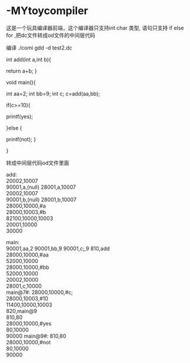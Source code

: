 # -MYtoycompiler

这是一个玩具编译器前端，这个编译器只支持int char 类型, 语句只支持 if else for ,把dc文件转成od文件的中间层代码





编译 ./comi gdd -d test2.dc



int add(int a,int b){

return a+b;
}



void main(){


 int aa=2;
 int bb=9;
int c;
c=add(aa,bb);

if(c>=10){

printf(yes);

}else
{

printf(not);
}




}











转成中间层代码od文件里面














add:  
20002,10007  
90001,a,(null) 
28001,a,10007  
20002,10007  
90001,b,(null) 
28001,b,10007  
28000,10000,#a  
28000,10003,#b  
82100,10000,10003  
20001,10000  
30000 





main:  
90001,aa,2 
90001,bb,9 
90001,c;,9 
810,add  
28000,10000,#aa  
52000,10000  
28000,10000,#bb  
52000,10000  
20002,10000  
28001,c,10000  
main@7#: 
28000,10000,#c;  
28000,10003,#10  
11400,10000,10003  
820,main@9  
810,80  
28000,10000,#yes  
80,10000  
90000 
main@9#: 
810,80  
28000,10000,#not  
80,10000  
90000 





